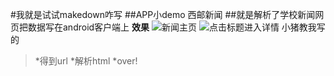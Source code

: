 #我就是试试makedown咋写
##APP小demo 西邮新闻
##就是解析了学校新闻网页把数据写在android客户端上
**效果**
![新闻主页](http://img.blog.csdn.net/20160726144639404)
![点击标题进入详情](http://img.blog.csdn.net/20160726144713803)
 	小猪教我写的 		
 >
 >*得到url
 >*解析html
 >*over!